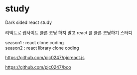 # study

Dark sided react study


리액트로 웹사이트 클론 코딩 하지 말고 react 를 클론 코딩하기 스터디

season1 : react clone coding<br />
season2 : react library clone coding

https://github.com/pjc0247/pjcreact.js


https://github.com/pjc0247/boo
